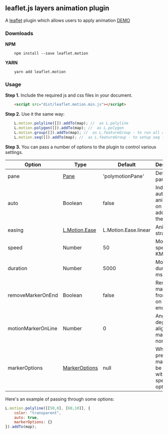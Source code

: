 ## leaflet.js layers animation plugin

A [leaflet](http://www.leafletjs.com) plugin which allows users to apply animation [DEMO](https://igor-vladyka.github.io/leaflet.motion/)

### Downloads
**NPM**
````
	npm install --save leaflet.motion
````

**YARN**
````
	yarn add leaflet.motion
````

### Usage
**Step 1.** Include the required js and css files in your document.

```html
	<script src="dist/leaflet.motion.min.js"></script>
```

**Step 2.** Use it the same way:

``` js
	L.motion.polyline([]).addTo(map); //  as L.polyline
	L.motion.polygon([]).addTo(map); //  as L.polygon
	L.motion.group([]).addTo(map); //  as L.featureGroup - to run all animation at same time
	L.motion.seq([]).addTo(map); //  as L.featureGroup - to setup seq for animations.
```

**Step 3.**
You can pass a number of options to the plugin to control various settings.

| Option        | Type         | Default      | Description   |
| ------------- |--------------|--------------|---------------|
| pane    		| [Pane](https://leafletjs.com/reference-1.3.0.html#map-pane) | 'polymotionPane' 	  | Default pane |
| auto     		| Boolean      | false  	  | Indicates auto start animation on plugin added to the map |
| easing    	| [L.Motion.Ease](https://github.com/Igor-Vladyka/leaflet.motion/blob/master/src/leaflet.motion.easing.js)| L.Motion.Ease.linear | Animation strategy |
| speed    		| Number | 50 	  | Motion speed in KM/S |
| duration    	| Number | 5000  | Motion duration in ms |
| removeMarkerOnEnd	| Boolean | false  | Removes marker from map on motion end |
| motionMarkerOnLine| Number | 0  | Angle in degree to align marker north |
| markerOptions	| [MarkerOptions](https://leafletjs.com/reference-1.3.0.html#marker-option) | null  | When present, marker will be created with specified options |

Here's an example of passing through some options:
``` js
L.motion.polyline([[50,0], [60,10]], {
	color: "transparent",
	auto: true,
	markerOptions: {}
}).addTo(map);
```
